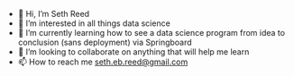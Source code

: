 - 👋 Hi, I’m Seth Reed
- 👀 I’m interested in all things data science
- 🌱 I’m currently learning how to see a data science program from idea to conclusion (sans deployment) via Springboard
- 💞️ I’m looking to collaborate on anything that will help me learn
- 📫 How to reach me seth.eb.reed@gmail.com

<!---
SERdemigod/SERdemigod is a ✨ special ✨ repository because its `README.md` (this file) appears on your GitHub profile.
You can click the Preview link to take a look at your changes.
--->
